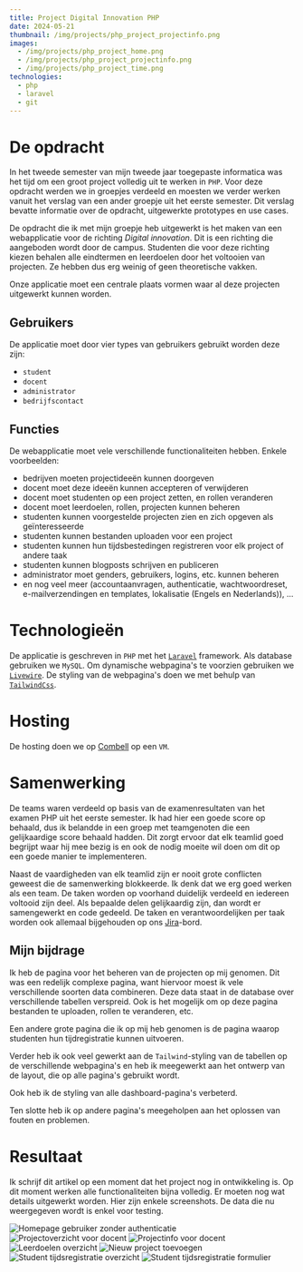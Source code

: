 ```yaml
---
title: Project Digital Innovation PHP
date: 2024-05-21
thumbnail: /img/projects/php_project_projectinfo.png
images:
  - /img/projects/php_project_home.png
  - /img/projects/php_project_projectinfo.png
  - /img/projects/php_project_time.png
technologies:
  - php
  - laravel
  - git
---
```


# De opdracht

In het tweede semester van mijn tweede jaar toegepaste informatica was het tijd
om een groot project volledig uit te werken in `PHP`. Voor deze opdracht werden
we in groepjes verdeeld en moesten we verder werken vanuit het verslag van een
ander groepje uit het eerste semester. Dit verslag bevatte informatie over de
opdracht, uitgewerkte prototypes en use cases.

De opdracht die ik met mijn groepje heb uitgewerkt is het maken van een
webapplicatie voor de richting _Digital innovation_. Dit is een richting die
aangeboden wordt door de campus. Studenten die voor deze richting kiezen
behalen alle eindtermen en leerdoelen door het voltooien van projecten. Ze
hebben dus erg weinig of geen theoretische vakken.

Onze applicatie moet een centrale plaats vormen waar al deze projecten
uitgewerkt kunnen worden.

## Gebruikers

De applicatie moet door vier types van gebruikers gebruikt worden deze zijn:

- `student`
- `docent`
- `administrator`
- `bedrijfscontact`

## Functies

De webapplicatie moet vele verschillende functionaliteiten hebben. Enkele voorbeelden:

- bedrijven moeten projectideeën kunnen doorgeven
- docent moet deze ideeën kunnen accepteren of verwijderen
- docent moet studenten op een project zetten, en rollen veranderen
- docent moet leerdoelen, rollen, projecten kunnen beheren
- studenten kunnen voorgestelde projecten zien en zich opgeven als geïnteresseerde
- studenten kunnen bestanden uploaden voor een project
- studenten kunnen hun tijdsbestedingen registreren voor elk project of andere taak
- studenten kunnen blogposts schrijven en publiceren
- administrator moet genders, gebruikers, logins, etc. kunnen beheren
- en nog veel meer (accountaanvragen, authenticatie, wachtwoordreset, e-mailverzendingen en templates, lokalisatie (Engels en Nederlands)), ...

# Technologieën

De applicatie is geschreven in `PHP` met het [`Laravel`](https://laravel.com/) framework. Als database gebruiken we `MySQL`. Om dynamische webpagina's te voorzien gebruiken we [`Livewire`](https://livewire.laravel.com/). De styling van de webpagina's doen we met behulp van [`TailwindCss`](https://tailwindcss.com/).

# Hosting

De hosting doen we op [Combell](https://www.combell.com/nl/) op een `VM`.

# Samenwerking

De teams waren verdeeld op basis van de examenresultaten van het examen PHP uit het eerste semester. Ik had hier een goede score op behaald, dus ik belandde in een groep met teamgenoten die een gelijkaardige score behaald hadden. Dit zorgt ervoor dat elk teamlid goed begrijpt waar hij mee bezig is en ook de nodig moeite wil doen om dit op een goede manier te implementeren.

Naast de vaardigheden van elk teamlid zijn er nooit grote conflicten geweest die de samenwerking blokkeerde. Ik denk dat we erg goed werken als een team. De taken worden op voorhand duidelijk verdeeld en iedereen voltooid zijn deel. Als bepaalde delen gelijkaardig zijn, dan wordt er samengewerkt en code gedeeld. De taken en verantwoordelijken per taak worden ook allemaal bijgehouden op ons [Jira](https://www.atlassian.com/software/jira)-bord.

## Mijn bijdrage

Ik heb de pagina voor het beheren van de projecten op mij genomen. Dit was een redelijk complexe pagina, want hiervoor moest ik vele verschillende soorten data combineren. Deze data staat in de database over verschillende tabellen verspreid. Ook is het mogelijk om op deze pagina bestanden te uploaden, rollen te veranderen, etc.

Een andere grote pagina die ik op mij heb genomen is de pagina waarop studenten hun tijdregistratie kunnen uitvoeren.

Verder heb ik ook veel gewerkt aan de `Tailwind`-styling van de tabellen op de verschillende webpagina's en heb ik meegewerkt aan het ontwerp van de layout, die op alle pagina's gebruikt wordt.

Ook heb ik de styling van alle dashboard-pagina's verbeterd.

Ten slotte heb ik op andere pagina's meegeholpen aan het oplossen van fouten en problemen.

# Resultaat

Ik schrijf dit artikel op een moment dat het project nog in ontwikkeling is. Op dit moment werken alle functionaliteiten bijna volledig. Er moeten nog wat details uitgewerkt worden. Hier zijn enkele screenshots. De data die nu weergegeven wordt is enkel voor testing.

![Homepage gebruiker zonder authenticatie](/img/projects/php_project_home.png)
![Projectoverzicht voor docent](/img/projects/php_project_projects.png)
![Projectinfo voor docent](/img/projects/php_project_projectinfo.png)
![Leerdoelen overzicht](/img/projects/php_project_learnobj.png)
![Nieuw project toevoegen](/img/projects/php_project_newproject.png)
![Student tijdsregistratie overzicht](/img/projects/php_project_time.png)
![Student tijdsregistratie formulier](/img/projects/php_project_timeform.png)
